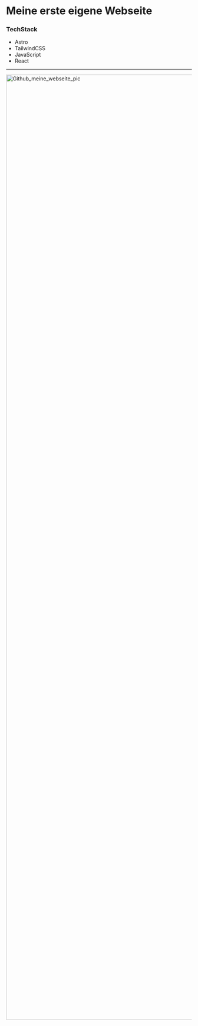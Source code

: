 # Meine erste eigene Webseite

<h3>TechStack</h3>

- Astro
- TailwindCSS
- JavaScript
- React 

<hr>

<img width="2560" alt="Github_meine_webseite_pic" src="https://github.com/WingsOfFury/Meine_Webseite/assets/85767977/5e5cabd4-7c8c-40e9-a68e-54c020aaff56">
